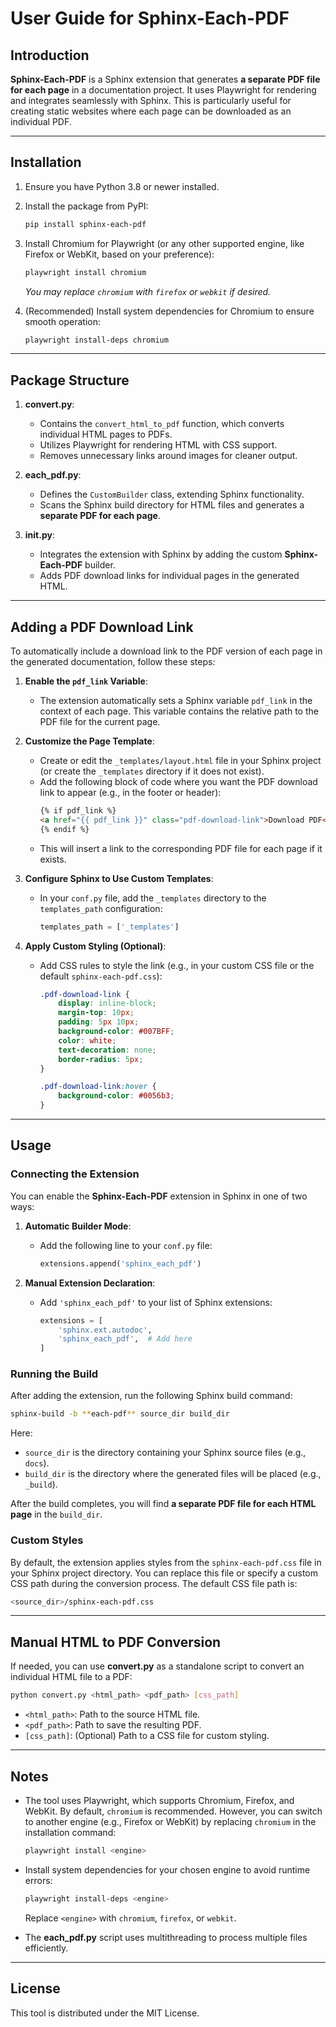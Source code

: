 # User Guide for **Sphinx-Each-PDF**

## Introduction
**Sphinx-Each-PDF** is a Sphinx extension that generates **a separate PDF file for each page** in a documentation project. 
It uses Playwright for rendering and integrates seamlessly with Sphinx. 
This is particularly useful for creating static websites where each page can be downloaded as an individual PDF.

---

## Installation

1. Ensure you have Python 3.8 or newer installed.
2. Install the package from PyPI:
   ```bash
   pip install sphinx-each-pdf
   ```

3. Install Chromium for Playwright (or any other supported engine, like Firefox or WebKit, based on your preference):
   ```bash
   playwright install chromium
   ```
   *You may replace `chromium` with `firefox` or `webkit` if desired.*

4. (Recommended) Install system dependencies for Chromium to ensure smooth operation:
   ```bash
   playwright install-deps chromium
   ```

---

## Package Structure

1. **convert.py**:
   - Contains the `convert_html_to_pdf` function, which converts individual HTML pages to PDFs.
   - Utilizes Playwright for rendering HTML with CSS support.
   - Removes unnecessary links around images for cleaner output.

2. **each_pdf.py**:
   - Defines the `CustomBuilder` class, extending Sphinx functionality.
   - Scans the Sphinx build directory for HTML files and generates a **separate PDF for each page**.

3. **__init__.py**:
   - Integrates the extension with Sphinx by adding the custom **Sphinx-Each-PDF** builder.
   - Adds PDF download links for individual pages in the generated HTML.

---

## Adding a PDF Download Link

To automatically include a download link to the PDF version of each page in the generated documentation, follow these steps:

1. **Enable the `pdf_link` Variable**:
   - The extension automatically sets a Sphinx variable `pdf_link` in the context of each page. This variable contains the relative path to the PDF file for the current page.

2. **Customize the Page Template**:
   - Create or edit the `_templates/layout.html` file in your Sphinx project (or create the `_templates` directory if it does not exist).
   - Add the following block of code where you want the PDF download link to appear (e.g., in the footer or header):
     ```html
     {% if pdf_link %}
     <a href="{{ pdf_link }}" class="pdf-download-link">Download PDF</a>
     {% endif %}
     ```
   - This will insert a link to the corresponding PDF file for each page if it exists.

3. **Configure Sphinx to Use Custom Templates**:
   - In your `conf.py` file, add the `_templates` directory to the `templates_path` configuration:
     ```python
     templates_path = ['_templates']
     ```

4. **Apply Custom Styling (Optional)**:
   - Add CSS rules to style the link (e.g., in your custom CSS file or the default `sphinx-each-pdf.css`):
     ```css
     .pdf-download-link {
         display: inline-block;
         margin-top: 10px;
         padding: 5px 10px;
         background-color: #007BFF;
         color: white;
         text-decoration: none;
         border-radius: 5px;
     }

     .pdf-download-link:hover {
         background-color: #0056b3;
     }
     ```

---

## Usage

### Connecting the Extension

You can enable the **Sphinx-Each-PDF** extension in Sphinx in one of two ways:

1. **Automatic Builder Mode**:
   - Add the following line to your `conf.py` file:
     ```python
     extensions.append('sphinx_each_pdf')
     ```

2. **Manual Extension Declaration**:
   - Add `'sphinx_each_pdf'` to your list of Sphinx extensions:
     ```python
     extensions = [
         'sphinx.ext.autodoc',
         'sphinx_each_pdf',  # Add here
     ]
     ```

### Running the Build

After adding the extension, run the following Sphinx build command:

```bash
sphinx-build -b **each-pdf** source_dir build_dir
```

Here:
- `source_dir` is the directory containing your Sphinx source files (e.g., `docs`).
- `build_dir` is the directory where the generated files will be placed (e.g., `_build`).

After the build completes, you will find **a separate PDF file for each HTML page** in the `build_dir`.

### Custom Styles

By default, the extension applies styles from the `sphinx-each-pdf.css` file in your Sphinx project directory. 
You can replace this file or specify a custom CSS path during the conversion process. The default CSS file path is:

```bash
<source_dir>/sphinx-each-pdf.css
```

---

## Manual HTML to PDF Conversion

If needed, you can use **convert.py** as a standalone script to convert an individual HTML file to a PDF:

```bash
python convert.py <html_path> <pdf_path> [css_path]
```

- `<html_path>`: Path to the source HTML file.
- `<pdf_path>`: Path to save the resulting PDF.
- `[css_path]`: (Optional) Path to a CSS file for custom styling.

---

## Notes

- The tool uses Playwright, which supports Chromium, Firefox, and WebKit. By default, `chromium` is recommended. 
  However, you can switch to another engine (e.g., Firefox or WebKit) by replacing `chromium` in the installation command:
  ```bash
  playwright install <engine>
  ```

- Install system dependencies for your chosen engine to avoid runtime errors:
  ```bash
  playwright install-deps <engine>
  ```
  Replace `<engine>` with `chromium`, `firefox`, or `webkit`.

- The **each_pdf.py** script uses multithreading to process multiple files efficiently.

---

## License
This tool is distributed under the MIT License.

